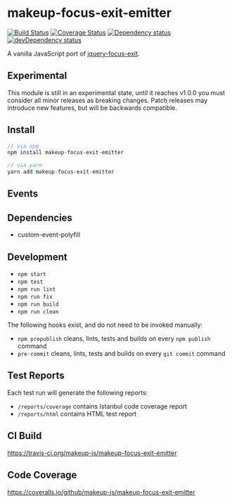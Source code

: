 # makeup-focus-exit-emitter

<p>
    <a href="https://travis-ci.org/makeup-js/makeup-focus-exit-emitter"><img src="https://api.travis-ci.org/makeup-js/makeup-focus-exit-emitter.svg?branch=master" alt="Build Status" /></a>
    <a href='https://coveralls.io/github/makeup-js/makeup-focus-exit-emitter?branch=master'><img src='https://coveralls.io/repos/makeup-js/makeup-focus-exit-emitter/badge.svg?branch=master&service=github' alt='Coverage Status' /></a>
    <a href="https://david-dm.org/makeup-js/makeup-focus-exit-emitter"><img src="https://david-dm.org/makeup-js/makeup-focus-exit-emitter.svg" alt="Dependency status" /></a>
    <a href="https://david-dm.org/makeup-js/makeup-focus-exit-emitter#info=devDependencies"><img src="https://david-dm.org/makeup-js/makeup-focus-exit-emitter/dev-status.svg" alt="devDependency status" /></a>
</p>

A vanilla JavaScript port of <a href="https://github.com/makeup-jquery/jquery-focus-exit">jquery-focus-exit</a>.

## Experimental

This module is still in an experimental state, until it reaches v1.0.0 you must consider all minor releases as breaking changes. Patch releases may introduce new features, but will be backwards compatible.

## Install

```js
// via npm
npm install makeup-focus-exit-emitter

// via yarn
yarn add makeup-focus-exit-emitter
```

## Events

## Dependencies

* custom-event-polyfill

## Development

* `npm start`
* `npm test`
* `npm run lint`
* `npm run fix`
* `npm run build`
* `npm run clean`

The following hooks exist, and do not need to be invoked manually:

* `npm prepublish` cleans, lints, tests and builds on every `npm publish` command
* `pre-commit` cleans, lints, tests and builds on every `git commit` command

## Test Reports

Each test run will generate the following reports:

* `/reports/coverage` contains Istanbul code coverage report
* `/reports/html` contains HTML test report

## CI Build

https://travis-ci.org/makeup-js/makeup-focus-exit-emitter

## Code Coverage

https://coveralls.io/github/makeup-js/makeup-focus-exit-emitter
